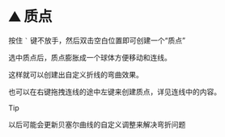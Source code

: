 # ⛰️ 质点

按住 <code>`</code> 键不放手，然后双击空白位置即可创建一个“质点”

选中质点后，质点膨胀成一个球体方便移动和连线。

这样就可以创建出自定义折线的弯曲效果。

也可以在右键拖拽连线的途中左键来创建质点，详见连线中的内容。

> [!TIP]
> 以后可能会更新贝塞尔曲线的自定义调整来解决弯折问题
